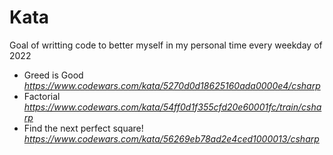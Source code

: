 # Kata
Goal of writting code to better myself in my personal time every weekday of 2022
- Greed is Good _https://www.codewars.com/kata/5270d0d18625160ada0000e4/csharp_
- Factorial _https://www.codewars.com/kata/54ff0d1f355cfd20e60001fc/train/csharp_
- Find the next perfect square! _https://www.codewars.com/kata/56269eb78ad2e4ced1000013/csharp_
